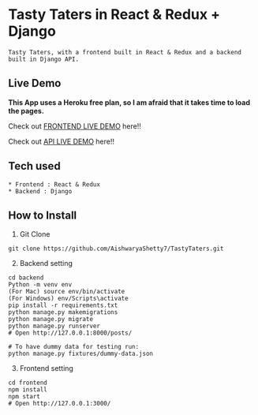 # Tasty Taters in React & Redux + Django

```
Tasty Taters, with a frontend built in React & Redux and a backend built in Django API.
```

## Live Demo

**This App uses a Heroku free plan, so I am afraid that it takes time to load the pages.**

Check out [FRONTEND LIVE DEMO](https://tastytatersfrontend.nyabwansufred.repl.co/) here!!

Check out [API LIVE DEMO](https://tastytatersbackend.nyabwansufred.repl.co/) here!!

## Tech used

```
* Frontend : React & Redux
* Backend : Django
```

## How to Install

1. Git Clone

```
git clone https://github.com/AishwaryaShetty7/TastyTaters.git
```

2. Backend setting

```
cd backend
Python -m venv env
(For Mac) source env/bin/activate
(For Windows) env/Scripts\activate
pip install -r requirements.txt
python manage.py makemigrations
python manage.py migrate
python manage.py runserver
# Open http://127.0.0.1:8000/posts/

# To have dummy data for testing run:
python manage.py fixtures/dummy-data.json
```

3. Frontend setting

```
cd frontend
npm install
npm start
# Open http://127.0.0.1:3000/
```
